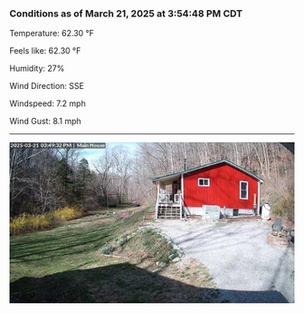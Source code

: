 ### Conditions as of March 21, 2025 at 3:54:48 PM CDT 

Temperature: 62.30 &deg;F

Feels like: 62.30 &deg;F

Humidity: 27%

Wind Direction: SSE

Windspeed: 7.2 mph

Wind Gust: 8.1 mph

---

<img src="./images/latest.jpeg"/>

